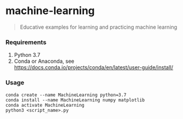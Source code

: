 # machine-learning
> Educative examples for learning and practicing machine learning
 
### Requirements

1. Python 3.7
2. Conda or Anaconda, see https://docs.conda.io/projects/conda/en/latest/user-guide/install/

### Usage

```git clone https://github.com/arinmirza/machine-learning.git
conda create --name MachineLearning python=3.7
conda install --name MachineLearning numpy matplotlib
conda activate MachineLearning
python3 <script_name>.py
```
